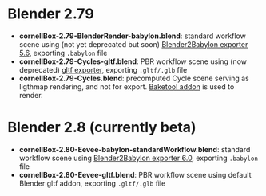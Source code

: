 # Blender 2.79

- **cornellBox-2.79-BlenderRender-babylon.blend**: standard workflow scene using (not yet deprecated but soon) [Blender2Babylon exporter 5.6](https://github.com/BabylonJS/Exporters/tree/master/Blender), exporting `.babylon` file
- **cornellBox-2.79-Cycles-gltf.blend**: PBR workflow scene using (now deprecated) [gltf exporter](https://github.com/KhronosGroup/glTF-Blender-Exporter), exporting `.gltf/.glb` file
- **cornellBox-2.79-Cycles.blend**: precomputed Cycle scene serving as ligthmap rendering, and not for export. [Baketool addon](https://blendermarket.com/products/baketool) is used to render.

# Blender 2.8 (currently beta)

- **cornellBox-2.80-Eevee-babylon-standardWorkflow.blend**:  standard workflow scene using [Blender2Babylon exporter 6.0](https://github.com/BabylonJS/Exporters/tree/master/Blender), exporting `.babylon` file
- **cornellBox-2.80-Eevee-gltf.blend**:  PBR workflow scene using default Blender gltf addon, exporting `.gltf/.glb` file
